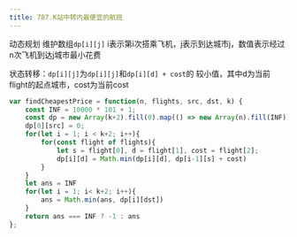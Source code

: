 ```yaml
---
title: 787.K站中转内最便宜的航班
---
```

动态规划
维护数组`dp[i][j]`  i表示第i次搭乘飞机，j表示到达城市j，数值表示经过n次飞机到达j城市最小花费

状态转移：`dp[i][j]`为`dp[i][j]`和`dp[i][d] + cost`的 较小值，其中d为当前flight的起点城市，cost为当前cost
```js
var findCheapestPrice = function(n, flights, src, dst, k) {
    const INF = 10000 * 101 + 1;
    const dp = new Array(k+2).fill(0).map(() => new Array(n).fill(INF))
    dp[0][src] = 0;
    for(let i = 1; i < k+2; i++){
        for(const flight of flights){
            let s = flight[0], d = flight[1], cost = flight[2];
            dp[i][d] = Math.min(dp[i][d], dp[i-1][s] + cost)
        }
    }
    let ans = INF
    for(let i = 1; i< k+2; i++){
        ans = Math.min(ans, dp[i][dst])
    }
    return ans === INF ? -1 : ans
};
```
